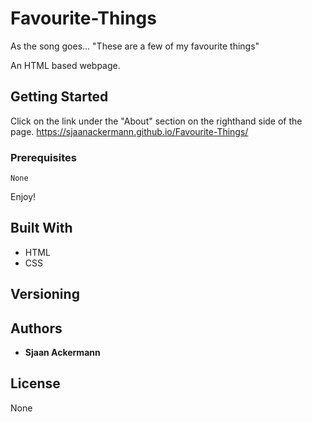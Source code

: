 # Favourite-Things
As the song goes... "These are a few of my favourite things"

An HTML based webpage.

## Getting Started

Click on the link under the "About" section on the righthand side of the page.
https://sjaanackermann.github.io/Favourite-Things/

### Prerequisites

```
None
```


Enjoy!


## Built With

* HTML
* CSS




## Versioning


## Authors

* **Sjaan Ackermann** 


## License

None
